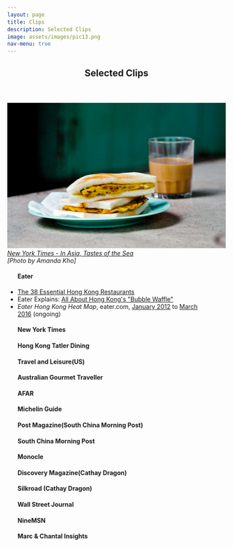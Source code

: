 ```yaml
---
layout: page
title: Clips
description: Selected Clips
image: assets/images/pic13.png
nav-menu: true
---
```


<!-- Main -->
<div id="main">

<!-- One -->
<section id="one">
	<div class="inner">
		<header class="major">
			<h2>Selected Clips</h2>
			</header>
		<p><span class="image fit"><img src="assets/images/pic13.png" alt="" /><i><a href="http://www.nytimes.com/interactive/2015/02/18/travel/In-Asia-Tastes-of-the-Sea.html?ref=travel" target="_blank">New York Times - In Asia, Tastes of the Sea</a><br />[Photo by Amanda Kho]</i></span>
<div class="row">
<div class="4u 12u$(medium)">
<ul class="alt">
<h4>Eater</h4>
<li><a href="http://www.eater.com/maps/best-hong-kong-restaurants" target="_blank">The 38 Essential Hong Kong Restaurants</a></li>
<li>Eater Explains:&nbsp;<a href="https://www.eater.com/2017/7/7/15928320/hong-kong-bubble-waffle-egglet-gai-daan-zai-ice-cream" target="_blank">All About Hong Kong's "Bubble Waffle"</a></li>
<li><i>Eater Hong Kong Heat Map</i>, eater.com,&nbsp;<a href="http://eater.com/archives/2012/01/09/the-eater-hong-kong-heat-map-where-to-eat-right-now.php" target="_blank">January 2012</a>&nbsp;to&nbsp;<a href="http://www.eater.com/maps/best-new-restaurants-hong-kong" target="_blank">March 2016</a>&nbsp;(ongoing)</li>
<h4>New York Times</h4>
<h4>Hong Kong Tatler Dining</h4>
<h4>Travel and Leisure(US)</h4>
<h4>Australian Gourmet Traveller</h4>
</ul>
</div>
<div class="4u 12u$(medium)">
<ul class="alt">
<h4>AFAR</h4>
<h4>Michelin Guide</h4>
<h4>Post Magazine(South China Morning Post)</h4>
<h4>South China Morning Post</h4>
<h4>Monocle</h4>
</ul>
</div>
<div class="4u 12u$(medium)">
<ul class="alt">
<h4>Discovery Magazine(Cathay Dragon)</h4>
<h4>Silkroad (Cathay Dragon)</h4>
<h4>Wall Street Journal</h4>
<h4>NineMSN</h4>
<h4>Marc & Chantal Insights</h4>
</ul>
</div>
</div>
		</p>
	</div>
</section>


</div>
